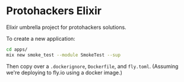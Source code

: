 # Protohackers Elixir

Elixir umbrella project for protohackers solutions.

To create a new application:
```bash
cd apps/
mix new smoke_test --module SmokeTest --sup
```

Then copy over a `.dockerignore`, `Dockerfile`, and `fly.toml`. (Assuming we're deploying to fly.io using a docker image.)
